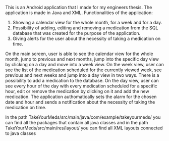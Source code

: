 This is an Android application that I made for my engineers thesis. The application is made in Java and XML. 
Functionalities of the application:
1. Showing a calendar view for the whole month, for a week and for a day.
2. Possibility of adding, editing and removing a medication from the SQL database that was created for the purpose of the application.
3. Giving alerts for the user about the necessity of taking a medication on time.

On the main screen, user is able to see the calendar view for the whole month, jump to previous and next months, jump into the specific day view by clicking on a day and move into a week view.
On the week view, user can see the list of the medication scheduled for the currently viewed week, see previous and next weeks and jump into a day view in two ways. There is a possibility to add a medication to the database.
On the day view, user can see every hour of the day with every medication scheduled for a specific hour, edit or remove the medication by clicking on it and add the new medication.
The application authomatically sets the alarm for the chosen date and hour and sends a notification about the necessity of taking the medication on time. 

In the path TakeYourMeds/src/main/java/com/example/takeyourmeds/ you can find all the packages that contain all java classes and in the path TakeYourMeds/src/main/res/layout/ you can find all XML layouts connected to java classes
